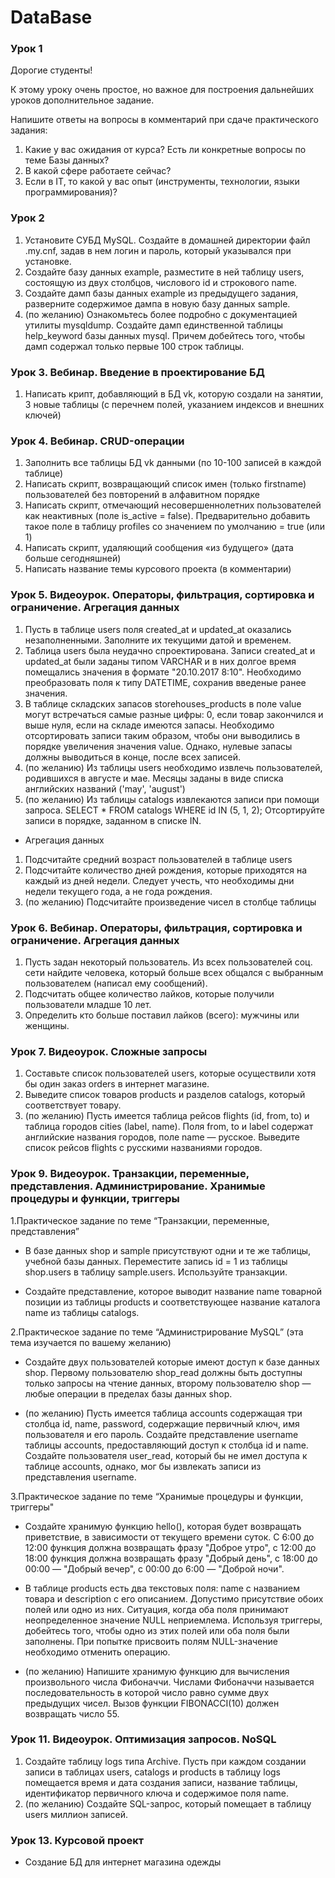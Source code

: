 # DataBase


### Урок 1
Дорогие студенты!

К этому уроку очень простое, но важное для построения дальнейших уроков дополнительное задание.

Напишите ответы на вопросы в комментарий при сдаче практического задания:
1) Какие у вас ожидания от курса? Есть ли конкретные вопросы по теме Базы данных?
2) В какой сфере работаете сейчас?
3) Если в IT, то какой у вас опыт (инструменты, технологии, языки программирования)?


### Урок 2

1) Установите СУБД MySQL. Создайте в домашней директории файл .my.cnf, задав в нем логин и пароль, который указывался при установке.
2) Создайте базу данных example, разместите в ней таблицу users, состоящую из двух столбцов, числового id и строкового name.
3) Создайте дамп базы данных example из предыдущего задания, разверните содержимое дампа в новую базу данных sample.
4) (по желанию) Ознакомьтесь более подробно с документацией утилиты mysqldump. Создайте дамп единственной таблицы help_keyword базы данных mysql. Причем добейтесь того, чтобы дамп содержал только первые 100 строк таблицы.


### Урок 3. Вебинар. Введение в проектирование БД

1) Написать крипт, добавляющий в БД vk, которую создали на занятии, 3 новые таблицы (с перечнем полей, указанием индексов и внешних ключей)

### Урок 4. Вебинар. CRUD-операции

1) Заполнить все таблицы БД vk данными (по 10-100 записей в каждой таблице)
2) Написать скрипт, возвращающий список имен (только firstname) пользователей без повторений в алфавитном порядке
3) Написать скрипт, отмечающий несовершеннолетних пользователей как неактивных (поле is_active = false). Предварительно добавить такое поле в таблицу profiles со значением по умолчанию = true (или 1)
4) Написать скрипт, удаляющий сообщения «из будущего» (дата больше сегодняшней)
5) Написать название темы курсового проекта (в комментарии)


### Урок 5. Видеоурок. Операторы, фильтрация, сортировка и ограничение. Агрегация данных

1) Пусть в таблице users поля created_at и updated_at оказались незаполненными. Заполните их текущими датой и временем.
2) Таблица users была неудачно спроектирована. Записи created_at и updated_at были заданы типом VARCHAR и в них долгое время помещались значения в формате "20.10.2017 8:10". Необходимо преобразовать поля к типу DATETIME, сохранив введеные ранее значения.
3) В таблице складских запасов storehouses_products в поле value могут встречаться самые разные цифры: 0, если товар закончился и выше нуля, если на складе имеются запасы. Необходимо отсортировать записи таким образом, чтобы они выводились в порядке увеличения значения value. Однако, нулевые запасы должны выводиться в конце, после всех записей.
4) (по желанию) Из таблицы users необходимо извлечь пользователей, родившихся в августе и мае. Месяцы заданы в виде списка английских названий ('may', 'august')
5) (по желанию) Из таблицы catalogs извлекаются записи при помощи запроса. SELECT * FROM catalogs WHERE id IN (5, 1, 2); Отсортируйте записи в порядке, заданном в списке IN.

- Агрегация данных 
1) Подсчитайте средний возраст пользователей в таблице users
2) Подсчитайте количество дней рождения, которые приходятся на каждый из дней недели. Следует учесть, что необходимы дни недели текущего года, а не года рождения.
3) (по желанию) Подсчитайте произведение чисел в столбце таблицы



### Урок 6. Вебинар. Операторы, фильтрация, сортировка и ограничение. Агрегация данных

1) Пусть задан некоторый пользователь. Из всех пользователей соц. сети найдите человека, который больше всех общался с выбранным пользователем (написал ему сообщений).
2) Подсчитать общее количество лайков, которые получили пользователи младше 10 лет.
3) Определить кто больше поставил лайков (всего): мужчины или женщины.


### Урок 7. Видеоурок. Сложные запросы

1) Составьте список пользователей users, которые осуществили хотя бы один заказ orders в интернет магазине.
2) Выведите список товаров products и разделов catalogs, который соответствует товару.
3) (по желанию) Пусть имеется таблица рейсов flights (id, from, to) и таблица городов cities (label, name). Поля from, to и label содержат английские названия городов, поле name — русское. Выведите список рейсов flights с русскими названиями городов.


### Урок 9. Видеоурок. Транзакции, переменные, представления. Администрирование. Хранимые процедуры и функции, триггеры

1.Практическое задание по теме “Транзакции, переменные, представления”

* В базе данных shop и sample присутствуют одни и те же таблицы, учебной базы данных. Переместите запись id = 1 из таблицы shop.users в таблицу sample.users. Используйте транзакции.

* Создайте представление, которое выводит название name товарной позиции из таблицы products и соответствующее название каталога name из таблицы catalogs.

2.Практическое задание по теме “Администрирование MySQL” (эта тема изучается по вашему желанию)

* Создайте двух пользователей которые имеют доступ к базе данных shop. Первому пользователю shop_read должны быть доступны только запросы на чтение данных, второму пользователю shop — любые операции в пределах базы данных shop.

* (по желанию) Пусть имеется таблица accounts содержащая три столбца id, name, password, содержащие первичный ключ, имя пользователя и его пароль. Создайте представление username таблицы accounts, предоставляющий доступ к столбца id и name. Создайте пользователя user_read, который бы не имел доступа к таблице accounts, однако, мог бы извлекать записи из представления username.

3.Практическое задание по теме “Хранимые процедуры и функции, триггеры"

* Создайте хранимую функцию hello(), которая будет возвращать приветствие, в зависимости от текущего времени суток. С 6:00 до 12:00 функция должна возвращать фразу "Доброе утро", с 12:00 до 18:00 функция должна возвращать фразу "Добрый день", с 18:00 до 00:00 — "Добрый вечер", с 00:00 до 6:00 — "Доброй ночи".

* В таблице products есть два текстовых поля: name с названием товара и description с его описанием. Допустимо присутствие обоих полей или одно из них. Ситуация, когда оба поля принимают неопределенное значение NULL неприемлема. Используя триггеры, добейтесь того, чтобы одно из этих полей или оба поля были заполнены. При попытке присвоить полям NULL-значение необходимо отменить операцию.

* (по желанию) Напишите хранимую функцию для вычисления произвольного числа Фибоначчи. Числами Фибоначчи называется последовательность в которой число равно сумме двух предыдущих чисел. Вызов функции FIBONACCI(10) должен возвращать число 55.


### Урок 11. Видеоурок. Оптимизация запросов. NoSQL

1) Создайте таблицу logs типа Archive. Пусть при каждом создании записи в таблицах users, catalogs и products в таблицу logs помещается время и дата создания записи, название таблицы, идентификатор первичного ключа и содержимое поля name.
2) (по желанию) Создайте SQL-запрос, который помещает в таблицу users миллион записей.

### Урок 13.  Курсовой проект
* Создание БД для интернет магазина одежды
